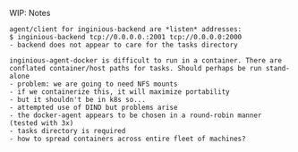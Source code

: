 WIP: Notes

    agent/client for inginious-backend are *listen* addresses:
    $ inginious-backend tcp://0.0.0.0.:2001 tcp://0.0.0.0:2000
    - backend does not appear to care for the tasks directory

    inginious-agent-docker is difficult to run in a container. There are
    conflated container/host paths for tasks. Should perhaps be run stand-alone
    - problem: we are going to need NFS mounts
    - if we containerize this, it will maximize portability
    - but it shouldn't be in k8s so...
    - attempted use of DIND but problems arise
    - the docker-agent appears to be chosen in a round-robin manner (tested with 3x)
    - tasks directory is required
    - how to spread containers across entire fleet of machines?
